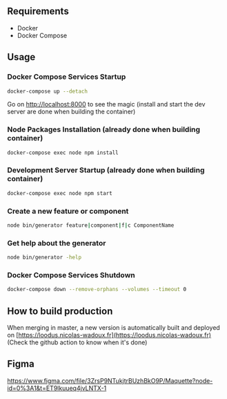 ## Requirements

- Docker
- Docker Compose

## Usage

### Docker Compose Services Startup

```bash
docker-compose up --detach
```

Go on [http://localhost:8000](http://localhost:8000) to see the magic (install and start the dev server are done when building the container)

### Node Packages Installation (already done when building container)

```bash
docker-compose exec node npm install
```

### Development Server Startup (already done when building container)

```bash
docker-compose exec node npm start
```


### Create a new feature or component

```bash
node bin/generator feature|component|f|c ComponentName
```

### Get help about the generator

```bash
node bin/generator -help
```

### Docker Compose Services Shutdown

```bash
docker-compose down --remove-orphans --volumes --timeout 0
```

## How to build production

When merging in master, a new version is automatically built and deployed on [https://loodus.nicolas-wadoux.fr](https://loodus.nicolas-wadoux.fr)
(Check the github action to know when it's done)


## Figma

https://www.figma.com/file/3ZrsP9NTukjtrBUzhBkO9P/Maquette?node-id=0%3A1&t=ET9lkuueq4jvLNTX-1
